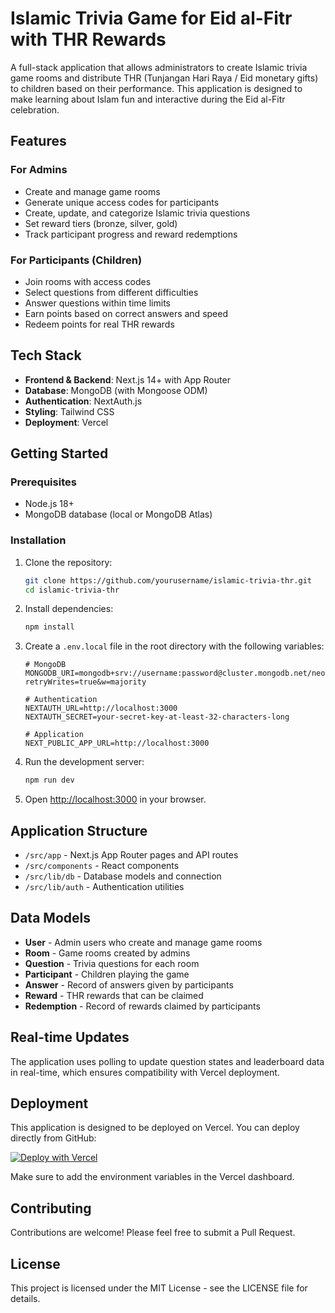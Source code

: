 # Islamic Trivia Game for Eid al-Fitr with THR Rewards

A full-stack application that allows administrators to create Islamic trivia game rooms and distribute THR (Tunjangan Hari Raya / Eid monetary gifts) to children based on their performance. This application is designed to make learning about Islam fun and interactive during the Eid al-Fitr celebration.

## Features

### For Admins
- Create and manage game rooms
- Generate unique access codes for participants
- Create, update, and categorize Islamic trivia questions
- Set reward tiers (bronze, silver, gold)
- Track participant progress and reward redemptions

### For Participants (Children)
- Join rooms with access codes
- Select questions from different difficulties
- Answer questions within time limits
- Earn points based on correct answers and speed
- Redeem points for real THR rewards

## Tech Stack

- **Frontend & Backend**: Next.js 14+ with App Router
- **Database**: MongoDB (with Mongoose ODM)
- **Authentication**: NextAuth.js
- **Styling**: Tailwind CSS
- **Deployment**: Vercel

## Getting Started

### Prerequisites

- Node.js 18+ 
- MongoDB database (local or MongoDB Atlas)

### Installation

1. Clone the repository:
   ```bash
   git clone https://github.com/yourusername/islamic-trivia-thr.git
   cd islamic-trivia-thr
   ```

2. Install dependencies:
   ```bash
   npm install
   ```

3. Create a `.env.local` file in the root directory with the following variables:
   ```
   # MongoDB
   MONGODB_URI=mongodb+srv://username:password@cluster.mongodb.net/neothrapp?retryWrites=true&w=majority

   # Authentication
   NEXTAUTH_URL=http://localhost:3000
   NEXTAUTH_SECRET=your-secret-key-at-least-32-characters-long

   # Application
   NEXT_PUBLIC_APP_URL=http://localhost:3000
   ```

4. Run the development server:
   ```bash
   npm run dev
   ```
   
5. Open [http://localhost:3000](http://localhost:3000) in your browser.

## Application Structure

- `/src/app` - Next.js App Router pages and API routes
- `/src/components` - React components
- `/src/lib/db` - Database models and connection
- `/src/lib/auth` - Authentication utilities

## Data Models

- **User** - Admin users who create and manage game rooms
- **Room** - Game rooms created by admins
- **Question** - Trivia questions for each room
- **Participant** - Children playing the game
- **Answer** - Record of answers given by participants
- **Reward** - THR rewards that can be claimed
- **Redemption** - Record of rewards claimed by participants

## Real-time Updates

The application uses polling to update question states and leaderboard data in real-time, which ensures compatibility with Vercel deployment.

## Deployment

This application is designed to be deployed on Vercel. You can deploy directly from GitHub:

[![Deploy with Vercel](https://vercel.com/button)](https://vercel.com/new/git/external?repository-url=https://github.com/yourusername/islamic-trivia-thr)

Make sure to add the environment variables in the Vercel dashboard.

## Contributing

Contributions are welcome! Please feel free to submit a Pull Request.

## License

This project is licensed under the MIT License - see the LICENSE file for details.
